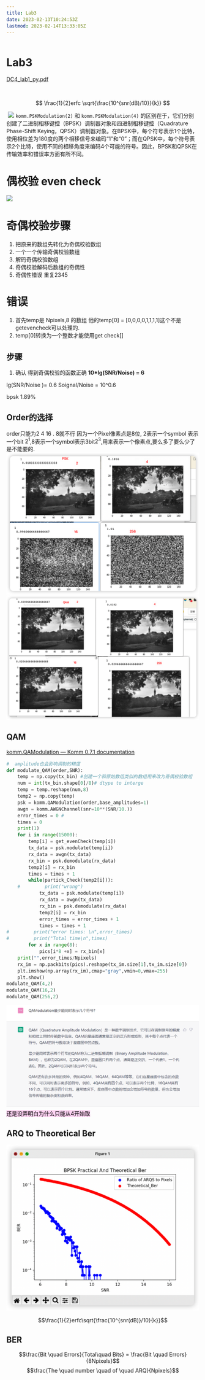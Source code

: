 ```yaml
---
title: Lab3
date: 2023-02-13T10:24:53Z
lastmod: 2023-02-14T13:33:05Z
---
```

```toc
```
# Lab3

[DC4_lab1_py.pdf](assets/DC4_lab1_py-20230212095852-pzl7bse.pdf)

‍

$$
\frac{1}{2}erfc \sqrt{\frac{10^{snr(dB)/10}}{k}}
$$

‍
![](Pasted%20image%2020230217145518.png)
`komm.PSKModulation(2)` 和 `komm.PSKModulation(4)` 的区别在于，它们分别创建了二进制相移键控（BPSK）调制器对象和四进制相移键控（Quadrature Phase-Shift Keying，QPSK）调制器对象。在BPSK中，每个符号表示1个比特，使用相位差为180度的两个相移信号来编码“1”和“0”；而在QPSK中，每个符号表示2个比特，使用不同的相移角度来编码4个可能的符号。因此，BPSK和QPSK在传输效率和错误率方面有所不同。

# 偶校验 even check
![](截图_20230218104114%201.png)
# 奇偶校验步骤
1.  把原来的数组先转化为奇偶校验数组
2. 一个一个传输奇偶校验数组
3. 解码奇偶校验数组
4. 奇偶校验解码后数组的奇偶性
5. 奇偶性错误 重复2345


# 错误
1. 首先temp是 Npixels,8 的数组 他的temp[0] = [0,0,0,0,1,1,1,1]这个不是getevencheck可以处理的.
2. temp[0]转换为一个整数才能使用get check[]


## 步骤
1. 确认 得到奇偶校验的函数正确
**10*lg(SNR/Noise) = 6**

lg(SNR/Noise )= 0.6
Soignal/Noise = 10^0.6

bpsk 1.89%

## Order的选择
order只能为2 4 16 . 8就不行
因为一个Pixel像素点是8位,
2表示一个symbol 表示一个bit $2^1$,8表示一个symbol表示3bit$2^3$,用来表示一个像素点,要么多了要么少了是不能要的.
![](assets/Pasted%20image%2020230220174040.png)
![](assets/Pasted%20image%2020230220174246.png)

## QAM
[komm.QAModulation — Komm 0.7.1 documentation](https://komm.readthedocs.io/en/latest/komm.QAModulation/)

```python
#  amplitude也会影响调制的精度
def modulate_QAM(order,SNR):
    temp = np.copy(tx_bin) #创建一个和原始数组类似的数组用来改为奇偶校验数组
    num = int(tx_bin.shape[0]/8)# dtype to interge
    temp = temp.reshape(num,8)
    temp2 = np.copy(temp)
    psk = komm.QAModulation(order,base_amplitudes=1)
    awgn = komm.AWGNChannel(snr=10**(SNR/10.))
    error_times = 0 #
    times = 0
    print(1)
    for i in range(15000):
        temp[i] = get_evenCheck(temp[i])
        tx_data = psk.modulate(temp[i])
        rx_data = awgn(tx_data)
        rx_bin = psk.demodulate(rx_data)
        temp2[i] = rx_bin
        times = times + 1
        while(partick_Check(temp2[i])):
    #         print("wrong")
            tx_data = psk.modulate(temp[i])
            rx_data = awgn(tx_data)
            rx_bin = psk.demodulate(rx_data)
            temp2[i] = rx_bin  
            error_times = error_times + 1
            times = times + 1
#         print("error times: \n",error_times)
#         print("Total time\n",times)
        for x in range(8):
            pics[i*8 +x] = rx_bin[x]   
    print("",error_times/Npixels) 
    rx_im = np.packbits(pics).reshape(tx_im.size[1],tx_im.size[0])
    plt.imshow(np.array(rx_im),cmap="gray",vmin=0,vmax=255)
    plt.show()
modulate_QAM(4,2)
modulate_QAM(16,2)
modulate_QAM(256,2)
```


![](assets/截图_20230220204259.png)
<mark style="background: #FFB8EBA6;">还是没弄明白为什么只能从4开始取</mark>
## ARQ to Theoretical Ber
![2PSK](assets/Pasted%20image%2020230221195927.png)

$$\frac{1}{2}erfc\sqrt{\frac{10^{snr(dB)}/10}{k}}$$

## BER
$$\frac{Bit \quad Errors}{Total\quad Bits} = \frac{Bit \quad Errors}{8Npixels}$$
$$\frac{The \quad number \quad of \quad ARQ}{Npixels}$$